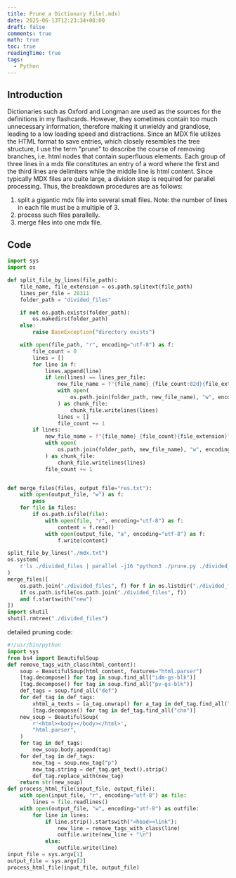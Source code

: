 ```yaml
---
title: Prune a Dictionary File(.mdx)
date: 2025-06-13T12:23:34+08:00
draft: false
comments: true
math: true
toc: true
readingTime: true
tags:
  - Python
---
```

## Introduction

Dictionaries such as Oxford and Longman are used as the sources for the definitions in my flashcards. However, they sometimes contain too much unnecessary information, therefore making it unwieldy and grandiose, leading to a low loading speed and distractions. Since an MDX file utilizes the HTML format to save entries, which closely resembles the tree structure, I use the term "prune" to describe the course of removing branches, i.e. html nodes that contain superfluous elements. Each group of three lines in a mdx file constitutes an entry of a word where the first and the third lines are delimiters while the middle line is html content. Since typically MDX files are quite large, a division step is required for parallel processing. Thus, the breakdown procedures are as follows:

1. split a gigantic mdx file into several small files. Note: the number of lines in each file must be a multiple of 3. 
2. process such files parallelly.
3. merge files into one mdx file.


## Code

```python
import sys
import os

def split_file_by_lines(file_path):
    file_name, file_extension = os.path.splitext(file_path)
    lines_per_file = 28311
    folder_path = "divided_files"

    if not os.path.exists(folder_path):
        os.makedirs(folder_path)
    else:
        raise BaseException("directory exists")

    with open(file_path, "r", encoding="utf-8") as f:
        file_count = 0
        lines = []
        for line in f:
            lines.append(line)
            if len(lines) == lines_per_file:
                new_file_name = f"{file_name}_{file_count:02d}{file_extension}"
                with open(
                    os.path.join(folder_path, new_file_name), "w", encoding="utf-8"
                ) as chunk_file:
                    chunk_file.writelines(lines)
                lines = []
                file_count += 1
        if lines:
            new_file_name = f"{file_name}_{file_count}{file_extension}"
            with open(
                os.path.join(folder_path, new_file_name), "w", encoding="utf-8"
            ) as chunk_file:
                chunk_file.writelines(lines)
            file_count += 1


def merge_files(files, output_file="res.txt"):
    with open(output_file, "w") as f:
        pass
    for file in files:
        if os.path.isfile(file):
            with open(file, "r", encoding="utf-8") as f:
                content = f.read()
            with open(output_file, "a", encoding="utf-8") as f:
                f.write(content)

split_file_by_lines("./mdx.txt")
os.system(
    r'ls ./divided_files | parallel -j16 "python3 ./prune.py ./divided_files/{} ./divided_files/new_{}"'
)
merge_files([
    os.path.join("./divided_files", f) for f in os.listdir("./divided_files")
    if os.path.isfile(os.path.join("./divided_files", f))
    and f.startswith("new")
])
import shutil
shutil.rmtree("./divided_files")
```

detailed pruning code:

```python
#!/usr/bin/python
import sys
from bs4 import BeautifulSoup
def remove_tags_with_class(html_content):
    soup = BeautifulSoup(html_content, features="html.parser")
    [tag.decompose() for tag in soup.find_all("idm-gs-blk")]
    [tag.decompose() for tag in soup.find_all("pv-gs-blk")]
    def_tags = soup.find_all("def")
    for def_tag in def_tags:
        xhtml_a_texts = [a_tag.unwrap() for a_tag in def_tag.find_all("xhtml:a")]
        [tag.decompose() for tag in def_tag.find_all("chn")]
    new_soup = BeautifulSoup(
        r'<html><body></body></html>',
        "html.parser",
    )
    for tag in def_tags:
        new_soup.body.append(tag)
    for def_tag in def_tags:
        new_tag = soup.new_tag("p")
        new_tag.string = def_tag.get_text().strip()
        def_tag.replace_with(new_tag)
    return str(new_soup)
def process_html_file(input_file, output_file):
    with open(input_file, "r", encoding="utf-8") as file:
        lines = file.readlines()
    with open(output_file, "w", encoding="utf-8") as outfile:
        for line in lines:
            if line.strip().startswith("<head><link"):
                new_line = remove_tags_with_class(line)
                outfile.write(new_line + "\n")
            else:
                outfile.write(line)
input_file = sys.argv[1]
output_file = sys.argv[2]
process_html_file(input_file, output_file)
```